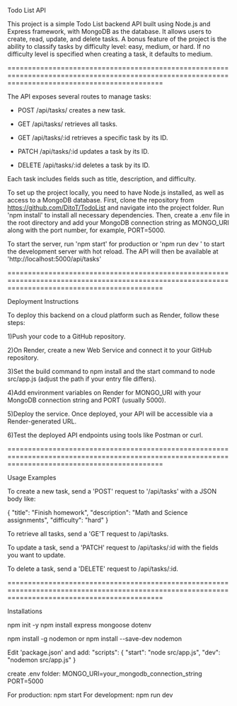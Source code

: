 Todo List API

This project is a simple Todo List backend API built using Node.js and Express framework, with MongoDB as the database. 
It allows users to create, read, update, and delete tasks. A bonus feature of the project is the ability to classify tasks by difficulty level: easy, medium, or hard. 
If no difficulty level is specified when creating a task, it defaults to medium.

==================================================================================================================================================

The API exposes several routes to manage tasks:

 * POST /api/tasks/ creates a new task.

 * GET /api/tasks/ retrieves all tasks.

 * GET /api/tasks/:id retrieves a specific task by its ID.

 * PATCH /api/tasks/:id updates a task by its ID.

 * DELETE /api/tasks/:id deletes a task by its ID.

Each task includes fields such as title, description, and difficulty.

To set up the project locally, you need to have Node.js installed, as well as access to a MongoDB database. 
First, clone the repository from https://github.com/DitoT/TodoList and navigate into the project folder. Run 
 'npm install'
to install all necessary dependencies. 
Then, create a .env file in the root directory and add your MongoDB connection string as MONGO_URI along with the port number, for example, PORT=5000.

To start the server, 
run 'npm start' for production or 'npm run dev '
to start the development server with hot reload. The API will then be available at 'http://localhost:5000/api/tasks'

==================================================================================================================================================

Deployment Instructions

To deploy this backend on a cloud platform such as Render, follow these steps:

1)Push your code to a GitHub repository.

2)On Render, create a new Web Service and connect it to your GitHub repository.

3)Set the build command to npm install and the start command to node src/app.js (adjust the path if your entry file differs).

4)Add environment variables on Render for MONGO_URI with your MongoDB connection string and PORT (usually 5000).

5)Deploy the service. Once deployed, your API will be accessible via a Render-generated URL.

6)Test the deployed API endpoints using tools like Postman or curl.

==================================================================================================================================================

Usage Examples

To create a new task, send a 'POST' request to '/api/tasks' with a JSON body like:

{
  "title": "Finish homework",
  "description": "Math and Science assignments",
  "difficulty": "hard"
}

To retrieve all tasks, send a 'GE'T request to /api/tasks.

To update a task, send a 'PATCH' request to /api/tasks/:id with the fields you want to update.

To delete a task, send a 'DELETE' request to /api/tasks/:id.

==================================================================================================================================================

Installations

npm init -y
npm install express mongoose dotenv

npm install -g nodemon
  or
npm install --save-dev nodemon

Edit 'package.json' and add:
"scripts": {
  "start": "node src/app.js",
  "dev": "nodemon src/app.js"
}

create .env folder:
MONGO_URI=your_mongodb_connection_string
PORT=5000

For production: npm start
For development: npm run dev


